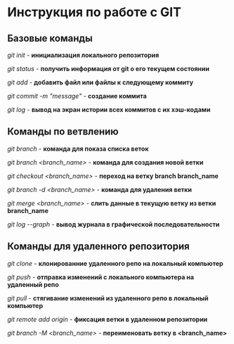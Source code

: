 # Инструкция по работе с GIT

## Базовые команды

*git init* - **инициализация локального репозитория**

*git status* - **получить информация от git о его текущем состоянии**

*git add* - **добавить файл или файлы к следующему коммиту**

*git commit -m "message"* - **создание коммита**

*git log* - **вывод на экран истории всех коммитов с их хэш-кодами**

## Команды по ветвлению

*git branch* - **команда для показа списка веток**

*git branch <branch_name>* - **команда для создания новой ветки**

*git checkout <branch_name>* - **переход на ветку branch branch_name**

*git branch -d <branch_name>* - **команда для удаления ветки**

*git merge <branch_name>* - **слить данные в текущую ветку из ветки branch_name**

*git log --graph* - **вывод журнала в графической последовательности**

## Команды для удаленного репозитория

*git clone* - **клонированние удаленного репо на локальный компьютер**

*git push* - **отправка изменений с локального компьютера на удаленный репо**

*git pull* - **стягивание изменений из удаленного репо в локальный компьютер**

*git remote add origin* - **фиксация ветки в удаленном репозитории**

*git branch -M <branch_name>* - **переименовать ветку в <branch_name>**